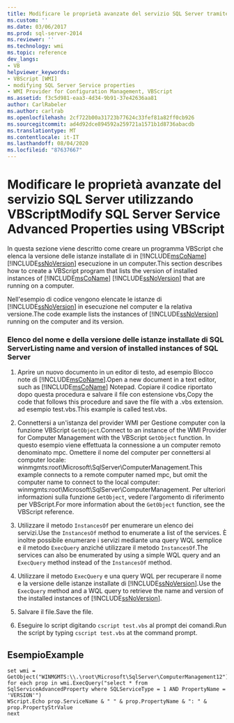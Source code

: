 ```yaml
---
title: Modificare le proprietà avanzate del servizio SQL Server tramite VBScript | Microsoft Docs
ms.custom: ''
ms.date: 03/06/2017
ms.prod: sql-server-2014
ms.reviewer: ''
ms.technology: wmi
ms.topic: reference
dev_langs:
- VB
helpviewer_keywords:
- VBScript [WMI]
- modifying SQL Server Service properties
- WMI Provider for Configuration Management, VBScript
ms.assetid: f3c5d981-eaa3-4d34-9b91-37e42636aa81
author: CarlRabeler
ms.author: carlrab
ms.openlocfilehash: 2cf722b00a31723b77624c33fef81a82ff0cb926
ms.sourcegitcommit: ad4d92dce894592a259721a1571b1d8736abacdb
ms.translationtype: MT
ms.contentlocale: it-IT
ms.lasthandoff: 08/04/2020
ms.locfileid: "87637667"
---
```

# <a name="modify-sql-server-service-advanced-properties-using-vbscript"></a><span data-ttu-id="05afe-102">Modificare le proprietà avanzate del servizio SQL Server utilizzando VBScript</span><span class="sxs-lookup"><span data-stu-id="05afe-102">Modify SQL Server Service Advanced Properties using VBScript</span></span>
  <span data-ttu-id="05afe-103">In questa sezione viene descritto come creare un programma VBScript che elenca la versione delle istanze installate di in [!INCLUDE[msCoName](../../includes/msconame-md.md)] [!INCLUDE[ssNoVersion](../../includes/ssnoversion-md.md)] esecuzione in un computer.</span><span class="sxs-lookup"><span data-stu-id="05afe-103">This section describes how to create a VBScript program that lists the version of installed instances of [!INCLUDE[msCoName](../../includes/msconame-md.md)] [!INCLUDE[ssNoVersion](../../includes/ssnoversion-md.md)] that are running on a computer.</span></span>  
  
 <span data-ttu-id="05afe-104">Nell'esempio di codice vengono elencate le istanze di [!INCLUDE[ssNoVersion](../../includes/ssnoversion-md.md)] in esecuzione nel computer e la relativa versione.</span><span class="sxs-lookup"><span data-stu-id="05afe-104">The code example lists the instances of [!INCLUDE[ssNoVersion](../../includes/ssnoversion-md.md)] running on the computer and its version.</span></span>  
  
### <a name="listing-name-and-version-of-installed-instances-of-sql-server"></a><span data-ttu-id="05afe-105">Elenco del nome e della versione delle istanze installate di SQL Server</span><span class="sxs-lookup"><span data-stu-id="05afe-105">Listing name and version of installed instances of SQL Server</span></span>  
  
1.  <span data-ttu-id="05afe-106">Aprire un nuovo documento in un editor di testo, ad esempio Blocco note di [!INCLUDE[msCoName](../../includes/msconame-md.md)].</span><span class="sxs-lookup"><span data-stu-id="05afe-106">Open a new document in a text editor, such as [!INCLUDE[msCoName](../../includes/msconame-md.md)] Notepad.</span></span> <span data-ttu-id="05afe-107">Copiare il codice riportato dopo questa procedura e salvare il file con estensione vbs,</span><span class="sxs-lookup"><span data-stu-id="05afe-107">Copy the code that follows this procedure and save the file with a .vbs extension.</span></span> <span data-ttu-id="05afe-108">ad esempio test.vbs.</span><span class="sxs-lookup"><span data-stu-id="05afe-108">This example is called test.vbs.</span></span>  
  
2.  <span data-ttu-id="05afe-109">Connettersi a un'istanza del provider WMI per Gestione computer con la funzione VBScript `GetObject`.</span><span class="sxs-lookup"><span data-stu-id="05afe-109">Connect to an instance of the WMI Provider for Computer Management with the VBScript `GetObject` function.</span></span> <span data-ttu-id="05afe-110">In questo esempio viene effettuata la connessione a un computer remoto denominato mpc. Omettere il nome del computer per connettersi al computer locale: winmgmts:root\Microsoft\SqlServer\ComputerManagement.</span><span class="sxs-lookup"><span data-stu-id="05afe-110">This example connects to a remote computer named mpc, but omit the computer name to connect to the local computer: winmgmts:root\Microsoft\SqlServer\ComputerManagement.</span></span> <span data-ttu-id="05afe-111">Per ulteriori informazioni sulla funzione `GetObject`, vedere l'argomento di riferimento per VBScript.</span><span class="sxs-lookup"><span data-stu-id="05afe-111">For more information about the `GetObject` function, see the VBScript reference.</span></span>  
  
3.  <span data-ttu-id="05afe-112">Utilizzare il metodo `InstancesOf` per enumerare un elenco dei servizi.</span><span class="sxs-lookup"><span data-stu-id="05afe-112">Use the `InstancesOf` method to enumerate a list of the services.</span></span> <span data-ttu-id="05afe-113">È inoltre possibile enumerare i servizi mediante una query WQL semplice e il metodo `ExecQuery` anziché utilizzare il metodo `InstancesOf`.</span><span class="sxs-lookup"><span data-stu-id="05afe-113">The services can also be enumerated by using a simple WQL query and an `ExecQuery` method instead of the `InstancesOf` method.</span></span>  
  
4.  <span data-ttu-id="05afe-114">Utilizzare il metodo `ExecQuery` e una query WQL per recuperare il nome e la versione delle istanze installate di [!INCLUDE[ssNoVersion](../../includes/ssnoversion-md.md)].</span><span class="sxs-lookup"><span data-stu-id="05afe-114">Use the `ExecQuery` method and a WQL query to retrieve the name and version of the installed instances of [!INCLUDE[ssNoVersion](../../includes/ssnoversion-md.md)].</span></span>  
  
5.  <span data-ttu-id="05afe-115">Salvare il file.</span><span class="sxs-lookup"><span data-stu-id="05afe-115">Save the file.</span></span>  
  
6.  <span data-ttu-id="05afe-116">Eseguire lo script digitando `cscript test.vbs` al prompt dei comandi.</span><span class="sxs-lookup"><span data-stu-id="05afe-116">Run the script by typing `cscript test.vbs` at the command prompt.</span></span>  
  
## <a name="example"></a><span data-ttu-id="05afe-117">Esempio</span><span class="sxs-lookup"><span data-stu-id="05afe-117">Example</span></span>  
  
```  
set wmi = GetObject("WINMGMTS:\\.\root\Microsoft\SqlServer\ComputerManagement12")  
for each prop in wmi.ExecQuery("select * from SqlServiceAdvancedProperty where SQLServiceType = 1 AND PropertyName = 'VERSION'")  
WScript.Echo prop.ServiceName & " " & prop.PropertyName & ": " & prop.PropertyStrValue  
next  
```  
  
  
